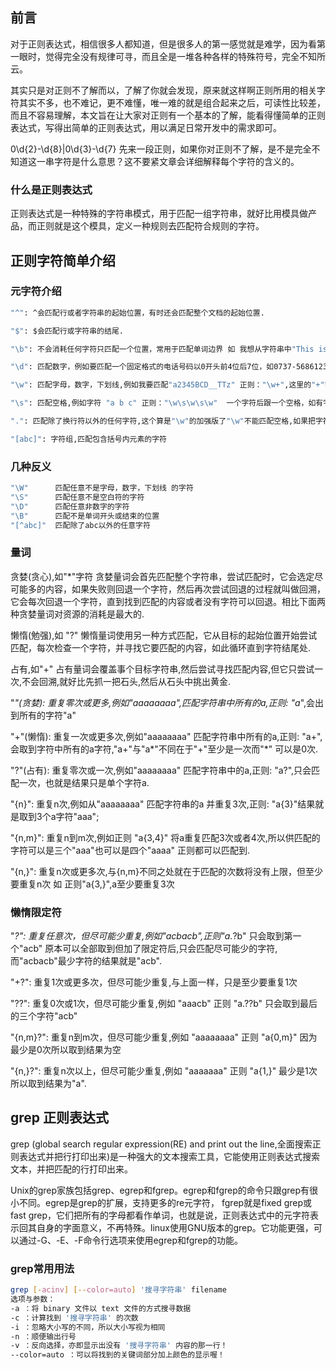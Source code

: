 ## 前言
对于正则表达式，相信很多人都知道，但是很多人的第一感觉就是难学，因为看第一眼时，觉得完全没有规律可寻，而且全是一堆各种各样的特殊符号，完全不知所云。

其实只是对正则不了解而以，了解了你就会发现，原来就这样啊正则所用的相关字符其实不多，也不难记，更不难懂，唯一难的就是组合起来之后，可读性比较差，而且不容易理解，本文旨在让大家对正则有一个基本的了解，能看得懂简单的正则表达式，写得出简单的正则表达式，用以满足日常开发中的需求即可。

0\d{2}-\d{8}|0\d{3}-\d{7} 先来一段正则，如果你对正则不了解，是不是完全不知道这一串字符是什么意思？这不要紧文章会详细解释每个字符的含义的。

### 什么是正则表达式
正则表达式是一种特殊的字符串模式，用于匹配一组字符串，就好比用模具做产品，而正则就是这个模具，定义一种规则去匹配符合规则的字符。

## 正则字符简单介绍
### 元字符介绍
```bash
"^": ^会匹配行或者字符串的起始位置，有时还会匹配整个文档的起始位置.

"$": $会匹配行或字符串的结尾.

"\b": 不会消耗任何字符只匹配一个位置，常用于匹配单词边界 如 我想从字符串中"This is Regex"匹配单独的单词 "is" 正则就要写成 "\bis\b",\b 不会匹配is 两边的字符，但它会识别is 两边是否为单词的边界.

"\d": 匹配数字，例如要匹配一个固定格式的电话号码以0开头前4位后7位，如0737-5686123,正则:^0\d\d\d-\d\d\d\d\d\d\d$.

"\w": 匹配字母，数字，下划线,例如我要匹配"a2345BCD__TTz" 正则："\w+",这里的"+"字符为一个量词指重复的次数.

"\s": 匹配空格,例如字符 "a b c" 正则："\w\s\w\s\w"  一个字符后跟一个空格，如有字符间有多个空格直接把"\s" 写成 "\s+" 让空格重复.

".": 匹配除了换行符以外的任何字符,这个算是"\w"的加强版了"\w"不能匹配空格,如果把字符串加上空格用"\w"就受限了，看下用"."是如何匹配字符"a23 4 5 B C D__TTz"  正则：".+"

"[abc]": 字符组,匹配包含括号内元素的字符 
```
### 几种反义
```bash
"\W"      匹配任意不是字母，数字，下划线 的字符
"\S"      匹配任意不是空白符的字符
"\D"      匹配任意非数字的字符
"\B"      匹配不是单词开头或结束的位置
"[^abc]"  匹配除了abc以外的任意字符
```
###  量词
贪婪(贪心),如"*"字符 贪婪量词会首先匹配整个字符串，尝试匹配时，它会选定尽可能多的内容，如果失败则回退一个字符，然后再次尝试回退的过程就叫做回溯，它会每次回退一个字符，直到找到匹配的内容或者没有字符可以回退。相比下面两种贪婪量词对资源的消耗是最大的.

懒惰(勉强),如 "?"  懒惰量词使用另一种方式匹配，它从目标的起始位置开始尝试匹配，每次检查一个字符，并寻找它要匹配的内容，如此循环直到字符结尾处.

占有,如"+" 占有量词会覆盖事个目标字符串,然后尝试寻找匹配内容,但它只尝试一次,不会回溯,就好比先抓一把石头,然后从石头中挑出黄金.

"*"(贪婪): 重复零次或更多,例如"aaaaaaaa",匹配字符串中所有的a,正则: "a*",会出到所有的字符"a"

"+"(懒惰): 重复一次或更多次,例如"aaaaaaaa" 匹配字符串中所有的a,正则: "a+",会取到字符中所有的a字符,"a+"与"a*"不同在于"+"至少是一次而"*" 可以是0次.

"?"(占有): 重复零次或一次,例如"aaaaaaaa" 匹配字符串中的a,正则: "a?",只会匹配一次，也就是结果只是单个字符a.

"{n}": 重复n次,例如从"aaaaaaaa" 匹配字符串的a 并重复3次,正则: "a{3}"结果就是取到3个a字符"aaa";

"{n,m}": 重复n到m次,例如正则 "a{3,4}" 将a重复匹配3次或者4次,所以供匹配的字符可以是三个"aaa"也可以是四个"aaaa" 正则都可以匹配到.

"{n,}": 重复n次或更多次,与{n,m}不同之处就在于匹配的次数将没有上限，但至少要重复n次 如 正则"a{3,}",a至少要重复3次

### 懒惰限定符
"*?": 重复任意次，但尽可能少重复,例如"acbacb",正则"a.*?b" 只会取到第一个"acb" 原本可以全部取到但加了限定符后,只会匹配尽可能少的字符,而"acbacb"最少字符的结果就是"acb".

"+?": 重复1次或更多次，但尽可能少重复,与上面一样，只是至少要重复1次

"??": 重复0次或1次，但尽可能少重复,例如 "aaacb" 正则 "a.??b" 只会取到最后的三个字符"acb"

"{n,m}?": 重复n到m次，但尽可能少重复,例如 "aaaaaaaa" 正则 "a{0,m}" 因为最少是0次所以取到结果为空

"{n,}?": 重复n次以上，但尽可能少重复,例如 "aaaaaaa"  正则 "a{1,}" 最少是1次所以取到结果为"a".

## grep 正则表达式
grep (global search regular expression(RE) and print out the line,全面搜索正则表达式并把行打印出来)是一种强大的文本搜索工具，它能使用正则表达式搜索文本，并把匹配的行打印出来。

Unix的grep家族包括grep、egrep和fgrep。egrep和fgrep的命令只跟grep有很小不同。egrep是grep的扩展，支持更多的re元字符， fgrep就是fixed grep或fast grep，它们把所有的字母都看作单词，也就是说，正则表达式中的元字符表示回其自身的字面意义，不再特殊。linux使用GNU版本的grep。它功能更强，可以通过-G、-E、-F命令行选项来使用egrep和fgrep的功能。

### grep常用用法
```bash
grep [-acinv] [--color=auto] '搜寻字符串' filename
选项与参数：
-a ：将 binary 文件以 text 文件的方式搜寻数据
-c ：计算找到 '搜寻字符串' 的次数
-i ：忽略大小写的不同，所以大小写视为相同
-n ：顺便输出行号
-v ：反向选择，亦即显示出没有 '搜寻字符串' 内容的那一行！
--color=auto ：可以将找到的关键词部分加上颜色的显示喔！
```


